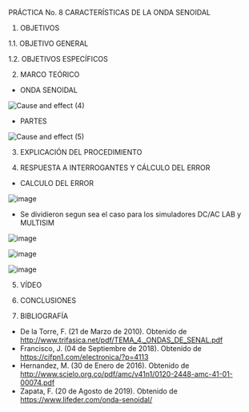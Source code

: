 PRÁCTICA No. 8 CARACTERÍSTICAS DE LA ONDA SENOIDAL

1. OBJETIVOS

1.1. OBJETIVO GENERAL

1.2. OBJETIVOS ESPECÍFICOS

2. MARCO TEÓRICO

- ONDA SENOIDAL

![Cause and effect (4)](https://user-images.githubusercontent.com/94008521/155043059-bcdb51cc-3187-4470-ad50-a384d4244f45.png)

- PARTES

![Cause and effect (5)](https://user-images.githubusercontent.com/94008521/155043065-2eaa5e75-48e1-4871-b110-a5959741e498.png)

3. EXPLICACIÓN DEL PROCEDIMIENTO

4. RESPUESTA A INTERROGANTES Y CÁLCULO DEL ERROR

- CALCULO DEL ERROR

![image](https://user-images.githubusercontent.com/94008521/155043118-dc78aa5c-ff38-4178-ba92-60d47931f3fc.png)

- Se dividieron segun sea el caso para los simuladores DC/AC LAB y MULTISIM

![image](https://user-images.githubusercontent.com/94008521/155043186-00f378b5-b6a1-4672-a48d-b4deb673f4c9.png)

![image](https://user-images.githubusercontent.com/94008521/155043194-c7982487-285f-406d-935c-c7c7f27b73dc.png)

![image](https://user-images.githubusercontent.com/94008521/155043202-702e9ccf-8ca8-4ca3-bbd7-ae87c3267397.png)

5. VÍDEO

6. CONCLUSIONES

7. BIBLIOGRAFÍA

-	De la Torre, F. (21 de Marzo de 2010). Obtenido de http://www.trifasica.net/pdf/TEMA_4._ONDAS_DE_SENAL.pdf
-	Francisco, J. (04 de Septiembre de 2018). Obtenido de https://cifpn1.com/electronica/?p=4113
-	Hernandez, M. (30 de Enero de 2016). Obtenido de http://www.scielo.org.co/pdf/amc/v41n1/0120-2448-amc-41-01-00074.pdf
-	Zapata, F. (20 de Agosto de 2019). Obtenido de https://www.lifeder.com/onda-senoidal/

